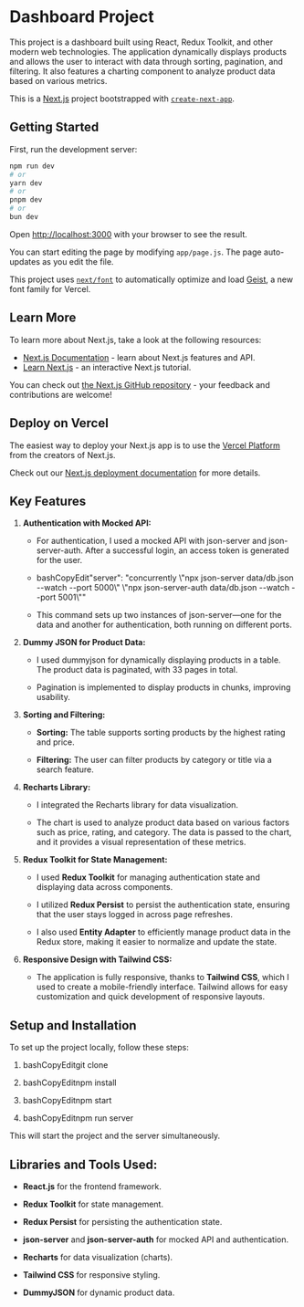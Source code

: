 Dashboard Project
=================

This project is a dashboard built using React, Redux Toolkit, and other modern web technologies. The application dynamically displays products and allows the user to interact with data through sorting, pagination, and filtering. It also features a charting component to analyze product data based on various metrics.

This is a [Next.js](https://nextjs.org) project bootstrapped with [`create-next-app`](https://github.com/vercel/next.js/tree/canary/packages/create-next-app).

## Getting Started


First, run the development server:

```bash
npm run dev
# or
yarn dev
# or
pnpm dev
# or
bun dev
```

Open [http://localhost:3000](http://localhost:3000) with your browser to see the result.

You can start editing the page by modifying `app/page.js`. The page auto-updates as you edit the file.

This project uses [`next/font`](https://nextjs.org/docs/app/building-your-application/optimizing/fonts) to automatically optimize and load [Geist](https://vercel.com/font), a new font family for Vercel.

## Learn More

To learn more about Next.js, take a look at the following resources:

- [Next.js Documentation](https://nextjs.org/docs) - learn about Next.js features and API.
- [Learn Next.js](https://nextjs.org/learn) - an interactive Next.js tutorial.

You can check out [the Next.js GitHub repository](https://github.com/vercel/next.js) - your feedback and contributions are welcome!

## Deploy on Vercel

The easiest way to deploy your Next.js app is to use the [Vercel Platform](https://vercel.com/new?utm_medium=default-template&filter=next.js&utm_source=create-next-app&utm_campaign=create-next-app-readme) from the creators of Next.js.

Check out our [Next.js deployment documentation](https://nextjs.org/docs/app/building-your-application/deploying) for more details.




Key Features
------------

1.  **Authentication with Mocked API:**
    
    *   For authentication, I used a mocked API with json-server and json-server-auth. After a successful login, an access token is generated for the user.
        
    *   bashCopyEdit"server": "concurrently \\"npx json-server data/db.json --watch --port 5000\\" \\"npx json-server-auth data/db.json --watch --port 5001\\""
        
    *   This command sets up two instances of json-server—one for the data and another for authentication, both running on different ports.
        
2.  **Dummy JSON for Product Data:**
    
    *   I used dummyjson for dynamically displaying products in a table. The product data is paginated, with 33 pages in total.
        
    *   Pagination is implemented to display products in chunks, improving usability.
        
3.  **Sorting and Filtering:**
    
    *   **Sorting:** The table supports sorting products by the highest rating and price.
        
    *   **Filtering:** The user can filter products by category or title via a search feature.
        
4.  **Recharts Library:**
    
    *   I integrated the Recharts library for data visualization.
        
    *   The chart is used to analyze product data based on various factors such as price, rating, and category. The data is passed to the chart, and it provides a visual representation of these metrics.
        
5.  **Redux Toolkit for State Management:**
    
    *   I used **Redux Toolkit** for managing authentication state and displaying data across components.
        
    *   I utilized **Redux Persist** to persist the authentication state, ensuring that the user stays logged in across page refreshes.
        
    *   I also used **Entity Adapter** to efficiently manage product data in the Redux store, making it easier to normalize and update the state.
        
6.  **Responsive Design with Tailwind CSS:**
    
    *   The application is fully responsive, thanks to **Tailwind CSS**, which I used to create a mobile-friendly interface. Tailwind allows for easy customization and quick development of responsive layouts.
        

Setup and Installation
----------------------

To set up the project locally, follow these steps:

1.  bashCopyEditgit clone
    
2.  bashCopyEditnpm install
    
3.  bashCopyEditnpm start
    
4.  bashCopyEditnpm run server
    

This will start the project and the server simultaneously.

Libraries and Tools Used:
-------------------------

*   **React.js** for the frontend framework.
    
*   **Redux Toolkit** for state management.
    
*   **Redux Persist** for persisting the authentication state.
    
*   **json-server** and **json-server-auth** for mocked API and authentication.
    
*   **Recharts** for data visualization (charts).
    
*   **Tailwind CSS** for responsive styling.
    
*   **DummyJSON** for dynamic product data.
